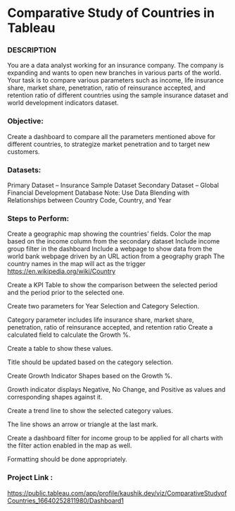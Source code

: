 # Comparative Study of Countries in Tableau

### DESCRIPTION
You are a data analyst working for an insurance company. The company is expanding and wants to open new branches in various parts of the world. Your task is to compare various parameters such as income, life insurance share, market share, penetration, ratio of reinsurance accepted, and retention ratio of different countries using the sample insurance dataset and world development indicators dataset.

### Objective:
Create a dashboard to compare all the parameters mentioned above for different countries, to strategize market penetration and to target new customers.

### Datasets:
Primary Dataset – Insurance Sample Dataset
Secondary Dataset – Global Financial Development Database
Note: Use Data Blending with Relationships between Country Code, Country, and Year

### Steps to Perform: 

Create a geographic map showing the countries' fields. Color the map based on the income column from the secondary dataset
Include income group filter in the dashboard
Include a webpage to show data from the world bank webpage driven by an URL action from a geography graph
The country names in the map will act as the trigger
https://en.wikipedia.org/wiki/Country

Create a KPI Table to show the comparison between the selected period and the period prior to the selected one.

Create two parameters for Year Selection and Category Selection.

Category parameter includes life insurance share, market share, penetration, ratio of reinsurance accepted, and retention ratio
Create a calculated field to calculate the Growth %.

Create a table to show these values.

Title should be updated based on the category selection.

Create Growth Indicator Shapes based on the Growth %.

Growth indicator displays Negative, No Change, and Positive as values and corresponding shapes against it.

Create a trend line to show the selected category values.

The line shows an arrow or triangle at the last mark.

Create a dashboard filter for income group to be applied for all charts with the filter action enabled in the map as well.

Formatting should be done appropriately.

### Project Link :
https://public.tableau.com/app/profile/kaushik.dey/viz/ComparativeStudyofCountries_16640252811980/Dashboard1

